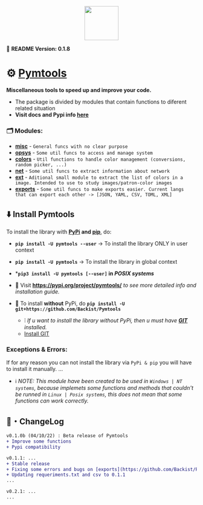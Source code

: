 

<p align="center">
    <img src="https://img.shields.io/badge/Pymtools-Miscellaneous%20functions-blue"
        height="90">
</p>



🧾 **README Version: 0.1.8**

# ⚙️ [Pymtools](https://backist.github.io/Pymtools/)
**Miscellaneous tools to speed up and improve your code.**
- The package is divided by modules that contain functions to diferent related situation
- **Visit docs and Pypi info [here](https://pypi.org/project/pymtools/)**

### 🗂 Modules:
- **[misc](https://github.com/Backist/Misctools/blob/main/Pymtools/misc.py)** - ``General funcs with no clear purpose``
- **[opsys](https://github.com/Backist/Misctools/blob/main/Pymtools/opsys.py)** - ``Some util funcs to access and manage system``
- **[colors](https://github.com/Backist/Misctools/blob/main/Pymtools/colors.py)** - ``Util functions to handle color management (conversions, random picker, ...)``
- **[net](https://github.com/Backist/Misctools/blob/main/Pymtools/net.py)** - ``Some util funcs to extract information about network``
- **[ext](https://github.com/Backist/Misctools/blob/main/Pymtools/ext.py)** - ``Aditional small module to extract the list of colors in a image. Intended to use to study images/patron-color images``
- **[exports](https://github.com/Backist/Misctools/blob/main/Pymtools/exports.py)** - ``Some util funcs to make exports easier. Current langs that can export each other -> [JSON, YAML, CSV, TOML, XML]``

## ⬇️ Install Pymtools

To install the library with **[PyPi](https://pypi.org/) and [pip](https://pip.pypa.io/en/stable/reference/build-system/pyproject-toml/)**, do:
- **``pip install -U pymtools --user``** -> To install the library ONLY in user context
- **``pip install -U pymtools``** -> To install the library in global context
- ***``pip3 install -U pymtools [--user]`` in _POSIX systems_**

- 📌 Visit **https://pypi.org/project/pymtools/** _to see more detailed info and installation guide._
- 📌 To install **without** PyPi, do **``pip install -U git+https://github.com/Backist/Pymtools``**
    - ❕ _If u want to install the library without PyPi, then u must have **[GIT](https://git-scm.com/downloads)** installed._
    -  [Install GIT](https://git-scm.com/downloads)

### Exceptions & Errors:
If for any reason you can not install the library via ``PyPi & pip`` you will have to install it manually.
...


- ℹ️ _NOTE: This module have been created to be used in ``Windows | NT systems``, because implemets some functions and methods that couldn't be runned in ``Linux | Posix systems``, this does not mean that some functions can work correctly._


## 💭・ChangeLog

```diff
v0.1.0b (04/10/22) : Beta release of Pymtools
+ Improve some functions
+ Pypi compatibility

v0.1.1: ...
+ Stable release
+ Fixing some errors and bugs on [exports](https://github.com/Backist/Pymtools/exports.py) module.
+ Updating requeriments.txt and csv to 0.1.1
...

v0.2.1: ...
...
```
